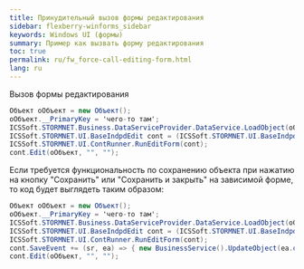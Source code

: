 ```yaml
---
title: Принудительный вызов формы редактирования
sidebar: flexberry-winforms_sidebar
keywords: Windows UI (формы)
summary: Пример как вызвать форму редактирования
toc: true
permalink: ru/fw_force-call-editing-form.html
lang: ru
---
```


Вызов формы редактирования

```csharp
Объект oОбъект = new Объект();
oОбъект.__PrimaryKey = 'чего-то там';
ICSSoft.STORMNET.Business.DataServiceProvider.DataService.LoadObject(oОбъект);      
ICSSoft.STORMNET.UI.BaseIndpdEdit cont = (ICSSoft.STORMNET.UI.BaseIndpdEdit)Activator.CreateInstance(typeof(ОбъектE));
ICSSoft.STORMNET.UI.ContRunner.RunEditForm(cont);
cont.Edit(oОбъект, "", "");
```

Если требуется функциональность по сохранению объекта при нажатию на кнопку "Сохранить" или "Сохранить и закрыть" на зависимой форме, то код будет выглядеть таким образом:

```csharp
Объект oОбъект = new Объект();
oОбъект.__PrimaryKey = 'чего-то там';
ICSSoft.STORMNET.Business.DataServiceProvider.DataService.LoadObject(oОбъект);      
ICSSoft.STORMNET.UI.BaseIndpdEdit cont = (ICSSoft.STORMNET.UI.BaseIndpdEdit)Activator.CreateInstance(typeof(ОбъектE));
ICSSoft.STORMNET.UI.ContRunner.RunEditForm(cont);
cont.SaveEvent += (sr, ea) => { new BusinessService().UpdateObject(ea.dataobject); };
cont.Edit(oОбъект, "", "");
```

